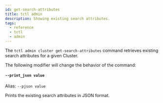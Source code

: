 ```yaml
---
id: get-search-attributes
title: tctl admin
description: Showing existing search attributes.
tags:
  - reference
  - tctl
  - admin
---
```


The `tctl admin cluster get-search-attributes` command retrieves existing search attributes for a given Cluster.

The following modifier will change the behavior of the command:

#### `--print_json value`

  Alias: `--pjson value`

  Prints the existing search attributes in JSON format.
